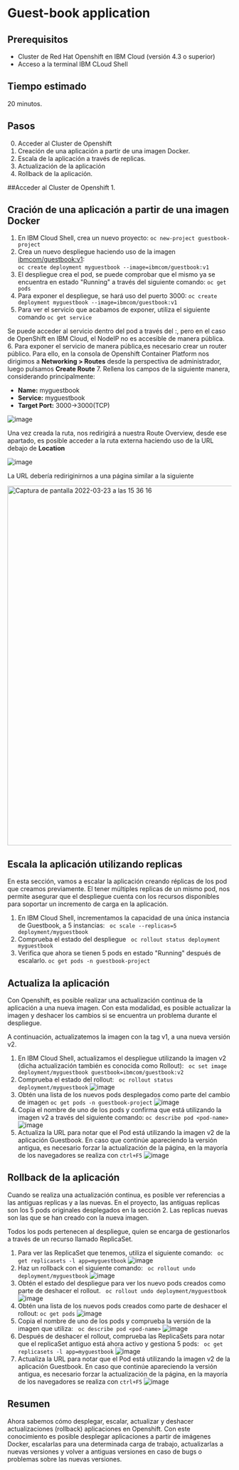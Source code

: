 # Guest-book application

## Prerequisitos
- Cluster de Red Hat Openshift en IBM Cloud (versión 4.3 o superior)
- Acceso a la terminal IBM CLoud Shell

## Tiempo estimado
20 minutos. 

## Pasos
0. Acceder al Cluster de Openshift
1. Creación de una aplicación a partir de una imagen Docker. 
2. Escala de la aplicación a través de replicas. 
3. Actualización de la aplicación
4. Rollback de la aplicación. 


##Acceder al Cluster de Openshift
1. 

## Cración de una aplicación a partir de una imagen Docker

1. En IBM Cloud Shell, crea un nuevo proyecto: 
`oc new-project guestbook-project`
2. Crea un nuevo despliegue haciendo uso de la imagen [ibmcom/guestbook:v1](https://hub.docker.com/r/ibmcom/guestbook/tags):  
`oc create deployment myguestbook --image=ibmcom/guestbook:v1`
3. El despliegue crea el pod, se puede comprobar que el mismo ya se encuentra en estado "Running" a través del siguiente comando: 
`oc get pods`
4. Para exponer el despliegue, se hará uso del puerto 3000:
`oc create deployment myguestbook --image=ibmcom/guestbook:v1`
5. Para ver el servicio que acabamos de exponer, utiliza el siguiente comando
`oc get service`

Se puede acceder al servicio dentro del pod a través del <NodeIP>:<NodePort>, pero en el caso de OpenShift en IBM Cloud, el NodeIP no es accesible de manera pública. 
6. Para exponer el servicio de manera pública,es necesario crear un router público. Para ello, en la consola de Openshift Container Platform nos dirigimos a **Networking > Routes** desde la perspectiva de administrador, luego pulsamos **Create Route**
7. Rellena los campos de la siguiente manera, considerando principalmente: 
- **Name:** myguestbook
- **Service:** myguestbook
- **Target Port:** 3000→3000(TCP)
  
![image](https://user-images.githubusercontent.com/102157561/159722837-8ea13985-84a0-4b6c-96f0-3c6565773c51.png)

Una vez creada la ruta, nos redirigirá a nuestra Route Overview, desde ese apartado, es posible acceder a la ruta externa haciendo uso de la URL debajo de **Location**
  
![image](https://user-images.githubusercontent.com/102157561/159723214-a6bf40a9-7630-46bd-a44b-2a6ffacdc21c.png)

La URL debería rediriginirnos a una página similar a la siguiente
  
<img width="807" alt="Captura de pantalla 2022-03-23 a las 15 36 16" src="https://user-images.githubusercontent.com/102157561/159724371-14654c4b-6863-49d8-a21e-87adff6d127b.png">

## Escala la aplicación utilizando replicas
En esta sección, vamos a escalar la aplicación creando réplicas de los pod que creamos previamente. El tener múltiples replicas de un mismo pod, nos permite asegurar que el despliegue cuenta con los recursos disponibles para soportar un incremento de carga en la aplicación. 

1. En IBM Cloud Shell, incrementamos la capacidad de una única instancia de Guestbook, a 5 instancias: 
 ` oc scale --replicas=5 deployment/myguestbook`
2. Comprueba el estado del despliegue
 ` oc rollout status deployment myguestbook`
3. Verifica que ahora se tienen 5 pods en estado "Running" después de escalarlo. 
  `oc get pods -n guestbook-project`

## Actualiza la aplicación
Con Openshift, es posible realizar una actualización continua de la aplicación a una nueva imagen. Con esta modalidad, es posible actualizar la imagen y deshacer los cambios si se encuentra un problema durante el despliegue. 
  
A continuación, actualizatemos la imagen con la tag v1, a una nueva versión v2. 
  
1. En IBM Cloud Shell, actualizamos el despliegue utilizando la imagen v2 (dicha actualización también es conocida como Rollout):
` oc set image deployment/myguestbook guestbook=ibmcom/guestbook:v2`
2. Comprueba el estado del rollout:
  ` oc rollout status deployment/myguestbook`
![image](https://user-images.githubusercontent.com/102157561/159726992-1176dbac-dba4-495d-8cca-857b4046604f.png)
3. Obtén una lista de los nuevos pods desplegados como parte del cambio de imagen
  `oc get pods -n guestbook-project`
 ![image](https://user-images.githubusercontent.com/102157561/159727032-0ec9b63d-5d26-443e-89d6-e748221d25a8.png)
4. Copia el nombre de uno de los pods y confirma que está utilizando la imagen v2 a través del siguiente comando:
`oc describe pod <pod-name>`
 ![image](https://user-images.githubusercontent.com/102157561/159727713-c8d5e651-410d-4815-bc9a-7a77aa6b70ee.png)
 5. Actualiza la URL para notar que el Pod está utilizando la imagen v2 de la aplicación Guestbook. En caso que continúe apareciendo la versión antigua, es necesario forzar la actualización de la página, en la mayoría de los navegadores se realiza con `ctrl+F5`
![image](https://user-images.githubusercontent.com/102157561/159728270-4d7a05f1-f10d-4a74-a4cc-227075c07755.png)

## Rollback de la aplicación
Cuando se realiza una actualización continua, es posible ver referencias a las antiguas replicas y a las nuevas. En el proyecto, las antiguas replicas son los 5 pods originales desplegados en la sección 2. Las replicas nuevas son las que se han creado con la nueva imagen. 
  
Todos los pods pertenecen al despliegue, quien se encarga de gestionarlos a través de un recurso llamado ReplicaSet. 

1. Para ver las ReplicaSet que tenemos, utiliza el siguiente comando: 
` oc  get replicasets -l app=myguestbook`
![image](https://user-images.githubusercontent.com/102157561/159729233-0f48bdf8-63e0-4db7-8760-fb8e833f46df.png)
2. Haz un rollback con el siguiente comando: 
` oc rollout undo deployment/myguestbook`
![image](https://user-images.githubusercontent.com/102157561/159729506-ac51bb3f-eb2b-4d5e-806d-83ef2c505292.png)
3. Obtén el estado del despliegue para ver los nuevo pods creados como parte de deshacer el rollout.
` oc rollout undo deployment/myguestbook`
![image](https://user-images.githubusercontent.com/102157561/159730358-b4eb191a-2af1-41d1-bc80-def14233db21.png)
4. Obtén una lista de los nuevos pods creados como parte de deshacer el rollout: 
`oc get pods`
 ![image](https://user-images.githubusercontent.com/102157561/159730448-e469a205-bb79-435d-9726-ee50978a0c14.png)
5. Copia el nombre de uno de los pods y comprueba la versión de la imagen que utiliza: 
 ` oc describe pod <pod-name>`
![image](https://user-images.githubusercontent.com/102157561/159730713-0272bd6b-9ddf-4a26-96b9-759bdf049ead.png)
6. Después de deshacer el rollout, comprueba las ReplicaSets para notar que el replicaSet antiguo está ahora activo y gestiona 5 pods:
 ` oc get replicasets -l app=myguestbook`
  ![image](https://user-images.githubusercontent.com/102157561/159730969-6353dd27-6e42-4212-b753-2ea13ba89d19.png)
7. Actualiza la URL para notar que el Pod está utilizando la imagen v2 de la aplicación Guestbook. En caso que continúe apareciendo la versión antigua, es necesario forzar la actualización de la página, en la mayoría de los navegadores se realiza con `ctrl+F5`
![image](https://user-images.githubusercontent.com/102157561/159731051-3df3b7c7-00d4-4e38-a6f1-c0e822ca1d38.png)
  
## Resumen
Ahora sabemos cómo desplegar, escalar, actualizar y deshacer actualizaciones (rollback) aplicaciones en Openshift. Con este conocimiento es posible desplegar aplicaciones a partir de imágenes Docker, escalarlas para una determinada carga de trabajo, actualizarlas a nuevas versiones y volver a antiguas versiones en caso de bugs o problemas sobre las nuevas versiones. 
